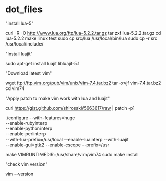 dot_files
=========
"install lua-5"

  curl -R -O http://www.lua.org/ftp/lua-5.2.2.tar.gz
  tar zxf lua-5.2.2.tar.gz
  cd lua-5.2.2
  make linux test
  sudo cp src/lua /usr/local/bin/lua
  sudo cp -r src /usr/local/include/


"Install luajit"

  sudo apt-get install luajit libluajit-5.1
 
"Download latest vim"

  wget ftp://ftp.vim.org/pub/vim/unix/vim-7.4.tar.bz2
  tar -xvjf  vim-7.4.tar.bz2
  cd vim74

"Apply patch to make vim work with lua and luajit"

  curl https://gist.github.com/shirosaki/5663617/raw | patch -p1

  ./configure --with-features=huge \
    --enable-rubyinterp \
    --enable-pythoninterp \
    --enable-perlinterp \
    --with-lua-prefix=/usr/local --enable-luainterp --with-luajit \
    --enable-gui=gtk2 --enable-cscope --prefix=/usr

make VIMRUNTIMEDIR=/usr/share/vim/vim74
sudo make install

"check vim version"
  
  vim --version
